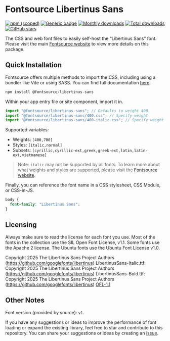 # Fontsource Libertinus Sans

[![npm (scoped)](https://img.shields.io/npm/v/@fontsource/libertinus-sans?color=brightgreen)](https://www.npmjs.com/package/@fontsource/libertinus-sans) [![Generic badge](https://img.shields.io/badge/fontsource-passing-brightgreen)](https://github.com/fontsource/fontsource) [![Monthly downloads](https://badgen.net/npm/dm/@fontsource/libertinus-sans)](https://github.com/fontsource/fontsource) [![Total downloads](https://badgen.net/npm/dt/@fontsource/libertinus-sans)](https://github.com/fontsource/fontsource) [![GitHub stars](https://img.shields.io/github/stars/fontsource/fontsource.svg?style=social&label=Star)](https://github.com/fontsource/fontsource/stargazers)

The CSS and web font files to easily self-host the “Libertinus Sans” font. Please visit the main [Fontsource website](https://fontsource.org/fonts/libertinus-sans) to view more details on this package.

## Quick Installation

Fontsource offers multiple methods to import the CSS, including using a bundler like Vite or using SASS. You can find full documentation [here](https://fontsource.org/docs/getting-started/introduction).

```javascript
npm install @fontsource/libertinus-sans
```

Within your app entry file or site component, import it in.

```javascript
import "@fontsource/libertinus-sans"; // Defaults to weight 400
import "@fontsource/libertinus-sans/400.css"; // Specify weight
import "@fontsource/libertinus-sans/400-italic.css"; // Specify weight and style
```

Supported variables:
- Weights: `[400,700]`
- Styles: `[italic,normal]`
- Subsets: `[cyrillic,cyrillic-ext,greek,greek-ext,latin,latin-ext,vietnamese]`

> Note: `italic` may not be supported by all fonts. To learn more about what weights and styles are supported, please visit the [Fontsource website](https://fontsource.org/fonts/libertinus-sans).

Finally, you can reference the font name in a CSS stylesheet, CSS Module, or CSS-in-JS.

```css
body {
  font-family: "Libertinus Sans";
}
```

## Licensing
Always make sure to read the license for each font you use. Most of the fonts in the collection use the SIL Open Font License, v1.1. Some fonts use the Apache 2 license. The Ubuntu fonts use the Ubuntu Font License v1.0.

Copyright 2025 The Libertinus Sans Project Authors (https://github.com/googlefonts/libertinus) LibertinusSans-Italic.ttf: Copyright 2025 The Libertinus Sans Project Authors (https://github.com/googlefonts/libertinus) LibertinusSans-Bold.ttf: Copyright 2025 The Libertinus Sans Project Authors (https://github.com/googlefonts/libertinus)
[OFL-1.1](https://openfontlicense.org)

## Other Notes
Font version (provided by source): `v1`.

If you have any suggestions or ideas to improve the performance of font loading or expand the existing library, feel free to star and contribute to this repository. You can share your suggestions or ideas by creating an [issue](https://github.com/fontsource/fontsource/issues).